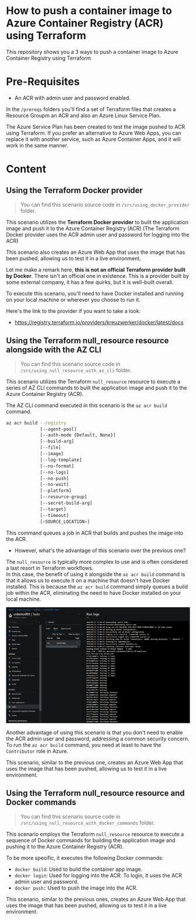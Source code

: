 # How to push a container image to Azure Container Registry (ACR) using Terraform

This repository shows you a 3 ways to push a container image to Azure Container Registry using Terraform

# **Pre-Requisites**

- An ACR with admin user and password enabled.

In the ``/prereqs`` folders you'll find a set of Terraform files that creates a Resource Groupm an ACR and also an Azure Linux Service Plan.

The Azure Service Plan has been created to test the image pushed to ACR using Terraform. If you prefer an alternative to Azure Web Apps, you can replace it with another service, such as Azure Container Apps, and it will work in the same manner.

# **Content**

## **Using the Terraform Docker provider**

> You can find this scenario source code in ``/src/using_docker_provider`` folder.

This scenario utilizes the **Terraform Docker provider** to built the application image and push it to the Azure Container Registry (ACR) (The Terraform Docker provider uses the ACR admin user and password for logging into the ACR)

This scenario also creates an Azure Web App that uses the image that has been pushed, allowing us to test it in a live environment.

Let me make a remark here, **this is not an official Terraform provider built by Docker**. There isn't an official one in existence. This is a provider built by some external company, it has a few quirks, but it is well-built overall.    

To execute this scenario, you'll need to have Docker installed and running on your local machine or wherever you choose to run it.

Here's the link to the provider if you want to take a look: 

- https://registry.terraform.io/providers/kreuzwerker/docker/latest/docs


## **Using the Terraform null_resource resource alongside with the AZ CLI**

> You can find this scenario source code in ``/src/using_null_resource_with_az_cli`` folder.

This scenario utilizes the Terraform ``null_resource`` resource to execute a series of AZ CLI commands to built the application image and push it to the Azure Container Registry (ACR). 

The AZ CLI command executed in this scenario is the ``az acr build`` command.
```bash
az acr build --registry
             [--agent-pool]
             [--auth-mode {Default, None}]
             [--build-arg]
             [--file]
             [--image]
             [--log-template]
             [--no-format]
             [--no-logs]
             [--no-push]
             [--no-wait]
             [--platform]
             [--resource-group]
             [--secret-build-arg]
             [--target]
             [--timeout]
             [<SOURCE_LOCATION>]

```

This command queues a job in ACR that builds and pushes the image into the ACR.

- However, what's the advantage of this scenario over the previous one?

The ``null_resource`` is typically more complex to use and is often considered a last resort in Terraform workflows.    
In this case, the benefit of using it alongside the ``az acr build`` command is that it allows us to execute it on a machine that doesn't have Docker installed. This is because the ``az acr build`` command simply queues a build job within the ACR, eliminating the need to have Docker installed on your local machine.

![az-acr-build-command-example](https://raw.githubusercontent.com/karlospn/how-to-push-a-container-image-into-acr-using-terraform/main/docs/terraform-push-app-az-acr-build-command.png)

Another advantage of using this scenario is that you don't need to enable the ACR admin user and password, addressing a common security concern.     
To run the ``az acr build`` command, you need at least to have the ``Contributor`` role in Azure.

This scenario, similar to the previous one, creates an Azure Web App that uses the image that has been pushed, allowing us to test it in a live environment.

## **Using the Terraform null_resource resource and Docker commands**

> You can find this scenario source code in ``/src/using_null_resource_with_docker_commands`` folder.

This scenario employs the Terraform ``null_resource`` resource to execute a sequence of Docker commands for building the application image and pushing it to the Azure Container Registry (ACR).

To be more specific, it executes the following Docker commands:

- ``docker build``: Used to build the container app image.
- ``docker login``: Used for logging into the ACR. To login, it uses the ACR admin user and password.
- ``docker push:`` Used to push the image into the ACR.

This scenario, similar to the previous ones, creates an Azure Web App that uses the image that has been pushed, allowing us to test it in a live environment.